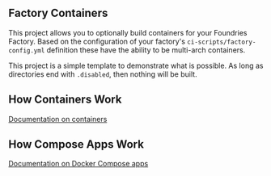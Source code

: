 ## Factory Containers

This project allows you to optionally build containers for your Foundries
Factory. Based on the configuration of your factory's
`ci-scripts/factory-config.yml` definition these have the ability to be
multi-arch containers.

This project is a simple template to demonstrate what is possible. As long
as directories end with `.disabled`, then nothing will be built.

## How Containers Work

[Documentation on containers](https://docs.foundries.io/latest/reference-manual/docker/containers.html)

## How Compose Apps Work

[Documentation on Docker Compose apps](https://docs.foundries.io/latest/reference-manual/docker/compose-apps.html)


